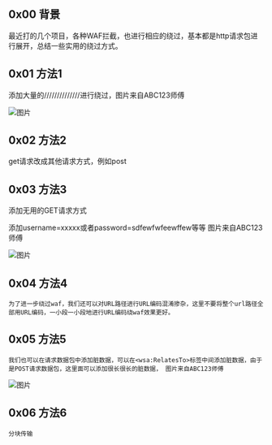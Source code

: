 ## 0x00 背景

  最近打的几个项目，各种WAF拦截，也进行相应的绕过，基本都是http请求包进行展开，总结一些实用的绕过方式。
  
## 0x01 方法1

  添加大量的//////////////进行绕过，图片来自ABC123师傅
  
  ![图片](https://user-images.githubusercontent.com/118274389/226229355-277c9279-c324-4a8f-8f93-6cd581bbfa59.png)

## 0x02 方法2

   get请求改成其他请求方式，例如post 
   
## 0x03 方法3

   添加无用的GET请求方式
   
   添加username=xxxxx或者password=sdfewfwfeewffew等等   图片来自ABC123师傅
   
   ![图片](https://user-images.githubusercontent.com/118274389/226229693-9807197b-cec4-4579-8572-a9003e9705ef.png)
## 0x04 方法4

    为了进一步绕过waf，我们还可以对URL路径进行URL编码混淆掺杂，这里不要将整个url路径全部用URL编码，一小段一小段地进行URL编码绕waf效果更好。
    
    
## 0x05 方法5

    我们也可以在请求数据包中添加脏数据，可以在<wsa:RelatesTo>标签中间添加脏数据，由于是POST请求数据包，这里面可以添加很长很长的脏数据， 图片来自ABC123师傅
    

![图片](https://user-images.githubusercontent.com/118274389/226230309-12b235f2-73c2-47fe-9b24-5cc90c83e128.png)


## 0x06 方法6
    
    分块传输
    
